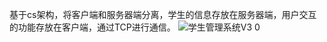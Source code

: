 基于cs架构，将客户端和服务器端分离，学生的信息存放在服务器端，用户交互的功能存放在客户端，通过TCP进行通信。
![学生管理系统V3 0](https://github.com/Xia6666/StudentSystemManagerV3.1/assets/104496902/c5d3b28d-50fe-419a-8c55-acd83344b50c)
